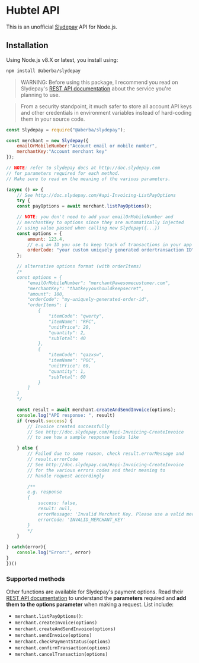 # Hubtel API
This is an unofficial [Slydepay](https://slydepay.com.gh) API for Node.js.

## Installation
Using Node.js v8.X or latest, you install using:

```sh
npm install @aberba/slydepay
```

> WARNING: Before using this package, I recommend you read on Slydepay's [REST API documentation](doc.slydepay.com) about the service you're planning to use.  

> From a security standpoint, it much safer to store all account API keys and other credentials in environment variables instead of hard-coding them in your source code.


```js
const Slydepay = require("@aberba/slydepay");

const merchant = new Slydepay({
    emailOrMobileNumber:"Account email or mobile number",
    merchantKey:"Account merchant key"
});

// NOTE: refer to slydepay docs at http://doc.slydepay.com
// for parameters required for each method. 
// Make sure to read on the meaning of the various parameters.

(async () => {
    // See http://doc.slydepay.com/#api-Invoicing-ListPayOptions
    try {
    const payOptions = await merchant.listPayOptions();

    // NOTE: you don't need to add your emailOrMobileNumber and 
    // merchantKey to options since they are automatically injected 
    // using value passed when calling new Slydepay({...}) 
    const options = {
        amount: 123.4,
        // e.g an ID you use to keep track of transactions in your app
        orderCode: "your custom uniquely generated ordertransaction ID" 
    };

    // alternative options format (with orderItems)
    /*
    const options = {
        "emailOrMobileNumber": "merchant@awesomecustomer.com",
        "merchantKey": "thatkeyyoushouldkeepsecret",
        "amount": 100,
        "orderCode": "my-uniquely-generated-order-id",
        "orderItems": [
            {
                "itemCode": "qwerty",
                "itemName": "RFC",
                "unitPrice": 20,
                "quantity": 2,
                "subTotal": 40
            },
            {
                "itemCode": "qazxsw",
                "itemName": "POC",
                "unitPrice": 60,
                "quantity": 1,
                "subTotal": 60
            }
        ]
    }
    */

    const result = await merchant.createAndSendInvoice(options);
    console.log("API response: ", result)
    if (result.success) {
        // Invoice created successfully
        // See http://doc.slydepay.com/#api-Invoicing-CreateInvoice 
        // to see how a sample response looks like

    } else {
        // Failed due to some reason, check result.errorMessage and 
        // result.errorCode
        // See http://doc.slydepay.com/#api-Invoicing-CreateInvoice
        // for the various errors codes and their meaning to 
        // handle request accordingly 

        /** 
        e.g. response
        { 
            success: false,
            result: null,
            errorMessage: 'Invalid Merchant Key. Please use a valid merchant key',
            errorCode: 'INVALID_MERCHANT_KEY' 
        }
        */
    }

} catch(error){
    console.log("Error:", error)
}
})()
```

### Supported methods
Other functions are available for Slydepay's payment options. Read their [REST API documentation](doc.slydepay.com) to understand the **parameters** required and **add them to the options parameter** when making a request. List include:

* `merchant.listPayOptions()`: 
* `merchant.createInvoice(options)`
* `merchant.createAndSendInvoice(options)`
* `merchant.sendInvoice(options)`
* `merchant.checkPaymentStatus(options)`
* `merchant.confirmTransaction(options)`
* `merchant.cancelTransaction(options)`